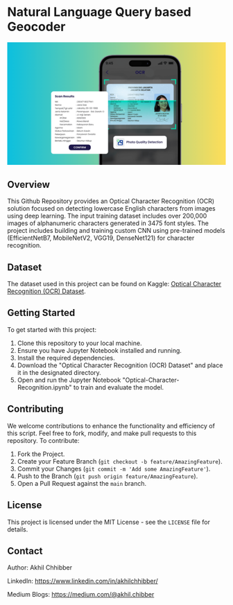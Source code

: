 # Natural Language Query based Geocoder
<p align="center">
  <img src="https://github.com/akhilchibber/Optical-Character-Recognition/blob/main/OCR.png?raw=true" alt="earthml Logo">
</p>

## Overview
This Github Repository provides an Optical Character Recognition (OCR) solution focused on detecting lowercase English characters from images using deep learning. The input training dataset includes over 200,000 images of alphanumeric characters generated in 3475 font styles. The project includes building and training custom CNN using pre-trained models (EfficientNetB7, MobileNetV2, VGG19, DenseNet121) for character recognition.

## Dataset
The dataset used in this project can be found on Kaggle: [Optical Character Recognition (OCR) Dataset](https://www.kaggle.com/datasets/harieh/ocr-dataset/). 

## Getting Started
To get started with this project:

1. Clone this repository to your local machine.
2. Ensure you have Jupyter Notebook installed and running.
3. Install the required dependencies.
4. Download the "Optical Character Recognition (OCR) Dataset" and place it in the designated directory.
5. Open and run the Jupyter Notebook "Optical-Character-Recognition.ipynb" to train and evaluate the model.

## Contributing
We welcome contributions to enhance the functionality and efficiency of this script. Feel free to fork, modify, and make pull requests to this repository. To contribute:

1. Fork the Project.
2. Create your Feature Branch (`git checkout -b feature/AmazingFeature`).
3. Commit your Changes (`git commit -m 'Add some AmazingFeature'`).
4. Push to the Branch (`git push origin feature/AmazingFeature`).
5. Open a Pull Request against the `main` branch.

## License

This project is licensed under the MIT License - see the `LICENSE` file for details.

## Contact

Author: Akhil Chhibber

LinkedIn: https://www.linkedin.com/in/akhilchhibber/

Medium Blogs: https://medium.com/@akhil.chibber
